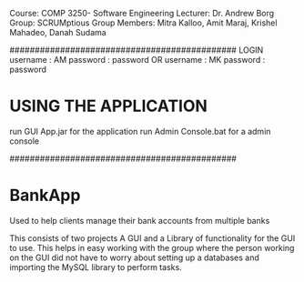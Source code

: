 Course: COMP 3250- Software Engineering
Lecturer: Dr. Andrew Borg
Group: SCRUMptious
Group Members: Mitra Kalloo, Amit Maraj, Krishel Mahadeo, Danah Sudama

#############################################
LOGIN 
username : AM
password : password
	OR
username : MK
password : password

# USING THE APPLICATION
run GUI App.jar for the application
run Admin Console.bat for a admin console

#############################################

# BankApp
Used to help clients manage their bank accounts from multiple banks


This consists of two projects A GUI and a Library of functionality for the GUI to use. This helps in easy working with the group where the person working on the GUI did not have to worry about setting up a databases and importing the MySQL library to perform tasks.
